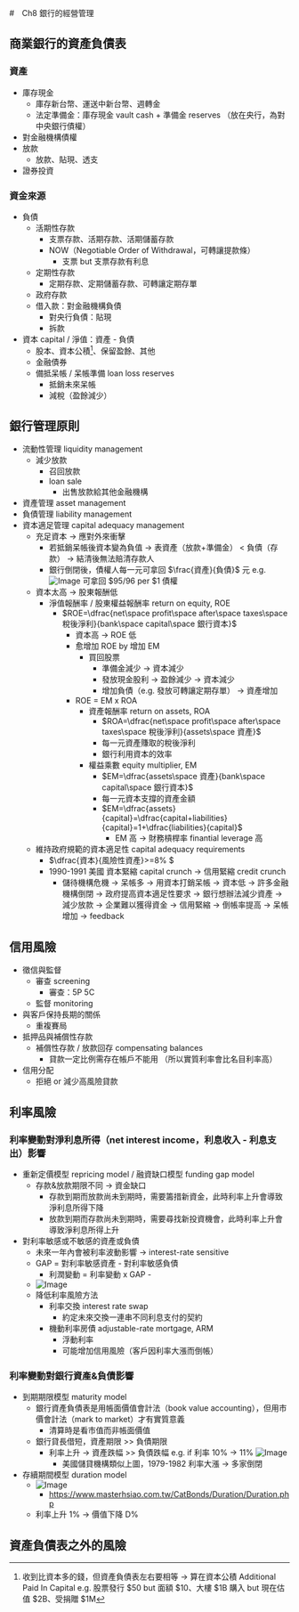 #　Ch8 銀行的經營管理

## 商業銀行的資產負債表
### 資產
- 庫存現金
  - 庫存新台幣、運送中新台幣、週轉金
  - 法定準備金：庫存現金 vault cash + 準備金 reserves （放在央行，為對中央銀行債權）
- 對金融機構債權
- 放款
  - 放款、貼現、透支
- 證券投資

### 資金來源
- 負債
  - 活期性存款
    - 支票存款、活期存款、活期儲蓄存款
    - NOW（Negotiable Order of Withdrawal，可轉讓提款條）
      - 支票 but 支票存款有利息
  - 定期性存款
    - 定期存款、定期儲蓄存款、可轉讓定期存單
  - 政府存款
  - 借入款：對金融機構負債
    - 對央行負債：貼現
    - 拆款
- 資本 capital / 淨值：資產 - 負債
  - 股本、資本公積[^1]、保留盈餘、其他
  - 金融債券
  - 備抵呆帳 / 呆帳準備 loan loss reserves
    - 抵銷未來呆帳
    - 減稅（盈餘減少）

[^1]:收到比資本多的錢，但資產負債表左右要相等 → 算在資本公積 Additional Paid In Capital
e.g. 股票發行 \$50 but 面額 \$10、大樓 \$1B 購入 but 現在估值 \$2B、受捐贈 \$1M

## 銀行管理原則
- 流動性管理 liquidity management
  - 減少放款
    - 召回放款
    - loan sale
      - 出售放款給其他金融機構
- 資產管理 asset management
- 負債管理 liability management
- 資本適足管理 capital adequacy management
  - 充足資本 → 應對外來衝擊
    - 若抵銷呆帳後資本變為負值 → 表資產（放款+準備金） < 負債（存款） → 結清後無法賠清存款人
    - 銀行倒閉後，債權人每一元可拿回 $\frac{資產}{負債}$ 元
    e.g.
    ![Image](https://i.imgur.com/NrSt6ZV.png)
    可拿回 \$95/96 per \$1 債權
  - 資本太高 → 股東報酬低
    - 淨值報酬率 / 股東權益報酬率 return on equity, ROE
      - $ROE=\dfrac{net\space profit\space after\space taxes\space 稅後淨利}{bank\space capital\space 銀行資本}$
        - 資本高 → ROE 低
        - 愈增加 ROE by 增加 EM
          - 買回股票
            - 準備金減少 → 資本減少
            - 發放現金股利 → 盈餘減少 → 資本減少
            - 增加負債（e.g. 發放可轉讓定期存單） → 資產增加
        - ROE = EM x ROA
          - 資產報酬率 return on assets, ROA
            - $ROA=\dfrac{net\space profit\space after\space taxes\space 稅後淨利}{assets\space 資產}$
            - 每一元資產賺取的稅後淨利
            - 銀行利用資本的效率
          - 權益乘數 equity multiplier, EM
            - $EM=\dfrac{assets\space 資產}{bank\space capital\space 銀行資本}$
            - 每一元資本支撐的資產金額
            - $EM=\dfrac{assets}{capital}=\dfrac{capital+liabilities}{capital}=1+\dfrac{liabilities}{capital}$
              - EM 高 → 財務槓桿率 finantial leverage 高
  - 維持政府規範的資本適足性 capital adequacy requirements
    - $\dfrac{資本}{風險性資產}>=8% $
    - 1990-1991 美國 資本緊縮 capital crunch → 信用緊縮 credit crunch
      - 儲待機構危機 → 呆帳多 → 用資本打銷呆帳 → 資本低 → 許多金融機構倒閉 → 政府提高資本適足性要求 → 銀行想辦法減少資產 → 減少放款 → 企業難以獲得資金 → 信用緊縮 → 倒帳率提高 → 呆帳增加 → feedback

## 信用風險
- 徵信與監督
  - 審查 screening
    - 審查：5P 5C
  - 監督 monitoring
- 與客戶保持長期的關係
  - 重複賽局
- 抵押品與補償性存款
  - 補償性存款 / 放款回存 compensating balances
    - 貸款一定比例需存在帳戶不能用
    （所以實質利率會比名目利率高）
- 信用分配
  - 拒絕 or 減少高風險貸款


## 利率風險
### 利率變動對淨利息所得（net interest income，利息收入 - 利息支出）影響
  - 重新定價模型 repricing model / 融資缺口模型 funding gap model
    - 存款&放款期限不同 → 資金缺口
      - 存款到期而放款尚未到期時，需要籌措新資金，此時利率上升會導致淨利息所得下降
      - 放款到期而存款尚未到期時，需要尋找新投資機會，此時利率上升會導致淨利息所得上升
  - 對利率敏感或不敏感的資產或負債
    - 未來一年內會被利率波動影響 → interest-rate sensitive
    - GAP = 對利率敏感資產 - 對利率敏感負債
      - 利潤變動 = 利率變動 x GAP    - 
    - ![Image](https://i.imgur.com/7LOXOwr.png)
    - 降低利率風險方法
      - 利率交換 interest rate swap
        - 約定未來交換一連串不同利息支付的契約
      - 機動利率房債 adjustable-rate mortgage, ARM
        - 浮動利率
        - 可能增加信用風險（客戶因利率大漲而倒帳）
### 利率變動對銀行資產&負債影響
  - 到期期限模型 maturity model
    - 銀行資產負債表是用帳面價值會計法（book value accounting），但用市價會計法（mark to market）才有實質意義
      - 清算時是看市值而非帳面價值
    - 銀行貸長借短，資產期限 >> 負債期限
      - 利率上升 → 資產跌幅 >> 負債跌幅
      e.g. if 利率 10% → 11%
      ![Image](https://i.imgur.com/Yv571XZ.png)
        - 美國儲貸機構類似上圖，1979-1982 利率大漲 → 多家倒閉 
  - 存續期間模型 duration model
    - ![Image](https://i.imgur.com/Ubylgz4.png)
      - https://www.masterhsiao.com.tw/CatBonds/Duration/Duration.php
    - 利率上升 1% → 價值下降 D%

## 資產負債表之外的風險



